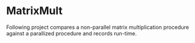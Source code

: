 # MatrixMult
Following project compares a non-parallel matrix multiplication procedure against a parallized procedure and records run-time.
